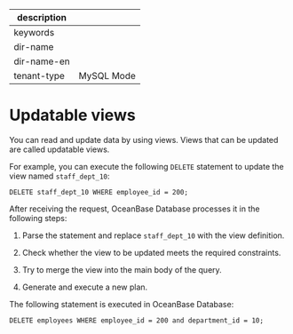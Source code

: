 |description||
|---|---|
|keywords||
|dir-name||
|dir-name-en||
|tenant-type|MySQL Mode|

# Updatable views

You can read and update data by using views. Views that can be updated are called updatable views.

For example, you can execute the following `DELETE` statement to update the view named `staff_dept_10`:

```plsql
DELETE staff_dept_10 WHERE employee_id = 200;
```

After receiving the request, OceanBase Database processes it in the following steps:

1. Parse the statement and replace `staff_dept_10` with the view definition.

2. Check whether the view to be updated meets the required constraints.

3. Try to merge the view into the main body of the query.

4. Generate and execute a new plan.

The following statement is executed in OceanBase Database:

```plsql
DELETE employees WHERE employee_id = 200 and department_id = 10;
```


